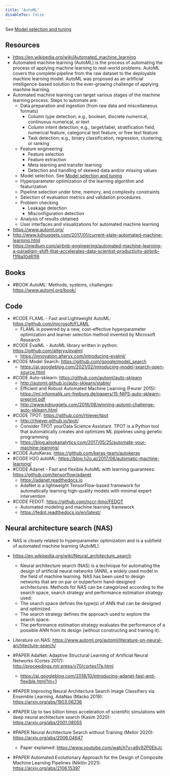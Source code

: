 ```yaml
---
title: "AutoML"
disableToc: false 
---
```


See [Model selection and tuning](Model%20selection%20and%20tuning.md)

## Resources
- https://en.wikipedia.org/wiki/Automated_machine_learning
- Automated machine learning (AutoML) is the process of automating the process of applying machine learning to real-world problems. AutoML covers the complete pipeline from the raw dataset to the deployable machine learning model. AutoML was proposed as an artificial intelligence-based solution to the ever-growing challenge of applying machine learning.
- Automated machine learning can target various stages of the machine learning process. Steps to automate are:
	- Data preparation and ingestion (from raw data and miscellaneous formats)
		- Column type detection; e.g., boolean, discrete numerical, continuous numerical, or text
		- Column intent detection; e.g., target/label, stratification field, numerical feature, categorical text feature, or free text feature
		- Task detection; e.g., binary classification, regression, clustering, or ranking
	- Feature engineering
		- Feature selection
		- Feature extraction
		- Meta learning and transfer learning
		- Detection and handling of skewed data and/or missing values
	- Model selection. See [Model selection and tuning](Model%20selection%20and%20tuning.md)
	- Hyperparameter optimization of the learning algorithm and featurization
	- Pipeline selection under time, memory, and complexity constraints
	- Selection of evaluation metrics and validation procedures
	- Problem checking
		- Leakage detection
		- Misconfiguration detection
	- Analysis of results obtained
	- User interfaces and visualizations for automated machine learning
- https://www.automl.org/
- http://www.kdnuggets.com/2017/01/current-state-automated-machine-learning.html
- https://medium.com/airbnb-engineering/automated-machine-learning-a-paradigm-shift-that-accelerates-data-scientist-productivity-airbnb-f1f8a10d61f8


## Books
-  #BOOK AutoML: Methods, systems, challenges: https://www.automl.org/book/


## Code
- #CODE FLAML - Fast and Lightweight AutoML: https://github.com/microsoft/FLAML
	- FLAML is powered by a new, cost-effective hyperparameter optimization and learner selection method invented by Microsoft Research
- #CODE EvalML - AutoML library written in python: https://github.com/alteryx/evalml
	- https://innovation.alteryx.com/introducing-evalml/
- #CODE Model Search: https://github.com/google/model_search
	- https://ai.googleblog.com/2021/02/introducing-model-search-open-source.html
- #CODE Auto-sklearn: https://github.com/automl/auto-sklearn
	- http://automl.github.io/auto-sklearn/stable/
	- Efficient and Robust Automated Machine Learning (Feurer 2015): https://ml.informatik.uni-freiburg.de/papers/15-NIPS-auto-sklearn-preprint.pdf
	- http://www.kdnuggets.com/2016/08/winning-automl-challenge-auto-sklearn.html
- #CODE TPOT: https://github.com/rhiever/tpot
	- http://rhiever.github.io/tpot/
	- Consider TPOT yourData Science Assistant. TPOT is a Python tool that automatically creates and optimizes ML pipelines using genetic programming
	- https://blog.alookanalytics.com/2017/05/25/automate-your-machine-learning/
- #CODE AutoKeras: https://github.com/keras-team/autokeras
- #CODE H2O autoML: https://blog.h2o.ai/2017/06/automatic-machine-learning/
- #CODE Adanet - Fast and flexible AutoML with learning guarantees: https://github.com/tensorflow/adanet 
	- https://adanet.readthedocs.io
	- AdaNet is a lightweight TensorFlow-based framework for automatically learning high-quality models with minimal expert intervention
- #CODE FEDOT: https://github.com/nccr-itmo/FEDOT
	- Automated modeling and machine learning framework
	- https://fedot.readthedocs.io/en/latest/


## Neural architecture search (NAS)
- NAS is closely related to hyperparameter optimization and is a subfield of automated machine learning (AutoML).
- https://en.wikipedia.org/wiki/Neural_architecture_search
	- Neural architecture search (NAS) is a technique for automating the design of artificial neural networks (ANN), a widely used model in the field of machine learning. NAS has been used to design networks that are on par or outperform hand-designed architectures. Methods for NAS can be categorized according to the search space, search strategy and performance estimation strategy used:
	- The search space defines the type(s) of ANN that can be designed and optimized.
	- The search strategy defines the approach used to explore the search space.
	- The performance estimation strategy evaluates the performance of a possible ANN from its design (without constructing and training it).

- Literature on NAS: https://www.automl.org/automl/literature-on-neural-architecture-search/
- #PAPER AdaNet: Adaptive Structural Learning of Artificial Neural Networks (Cortes 2017): http://proceedings.mlr.press/v70/cortes17a.html
	- https://ai.googleblog.com/2018/10/introducing-adanet-fast-and-flexible.html?m=1
- #PAPER Improving Neural Architecture Search Image Classifiers via Ensemble Learning, AdaNas (Macko 2019): https://arxiv.org/abs/1903.06236
- #PAPER Up to two billion times acceleration of scientific simulations with deep neural architecture search (Kasim 2020): https://arxiv.org/abs/2001.08055
- #PAPER Neural Architecture Search without Training (Mellor 2020): https://arxiv.org/abs/2006.04647
	- Paper explained: https://www.youtube.com/watch?v=a6v92P0EbJc
- #PAPER Automated Evolutionary Approach for the Design of Composite Machine Learning Pipelines (Nikitin 2021): https://arxiv.org/abs/2106.15397


